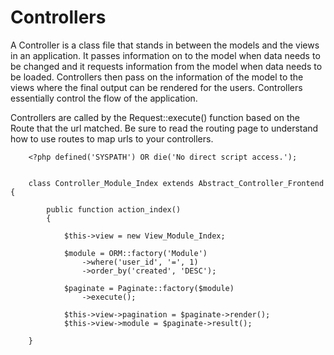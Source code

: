 # Controllers

A Controller is a class file that stands in between the models and the views in an application. It passes information on to the model when data needs to be changed and it requests information from the model when data needs to be loaded. Controllers then pass on the information of the model to the views where the final output can be rendered for the users. Controllers essentially control the flow of the application.

Controllers are called by the Request::execute() function based on the Route that the url matched. Be sure to read the routing page to understand how to use routes to map urls to your controllers.

		<?php defined('SYSPATH') OR die('No direct script access.');


		class Controller_Module_Index extends Abstract_Controller_Frontend {

			public function action_index()
			{

				$this->view = new View_Module_Index;

				$module = ORM::factory('Module')
					->where('user_id', '=', 1)
					->order_by('created', 'DESC');

				$paginate = Paginate::factory($module)
					->execute();

				$this->view->pagination = $paginate->render();
				$this->view->module = $paginate->result();

		}
